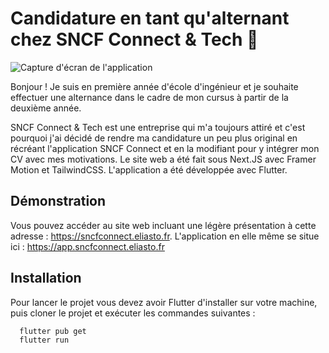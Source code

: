 
# Candidature en tant qu'alternant chez SNCF Connect & Tech 👋

![Capture d'écran de l'application](https://app.sncfconnect.eliasto.fr/assets/assets/projects/candidature-sncfconnect.jpg)

Bonjour ! Je suis en première année d'école d'ingénieur et je souhaite effectuer une alternance dans le cadre de mon cursus à partir de la deuxième année.

SNCF Connect & Tech est une entreprise qui m'a toujours attiré et c'est pourquoi j'ai décidé de rendre ma candidature un peu plus original en récréant l'application SNCF Connect et en la modifiant pour y intégrer mon CV avec mes motivations. Le site web a été fait sous Next.JS avec Framer Motion et TailwindCSS. L'application a été développée avec Flutter.
## Démonstration

Vous pouvez accéder au site web incluant une légère présentation à cette adresse : https://sncfconnect.eliasto.fr. L'application en elle même se situe ici : https://app.sncfconnect.eliasto.fr


## Installation

Pour lancer le projet vous devez avoir Flutter d'installer sur votre machine, puis cloner le projet et exécuter les commandes suivantes :

```bash
  flutter pub get
  flutter run
```

